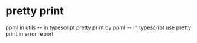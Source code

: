 # pretty print

ppml in utils -- in typescript
pretty print by ppml -- in typescript
use pretty print in error report
